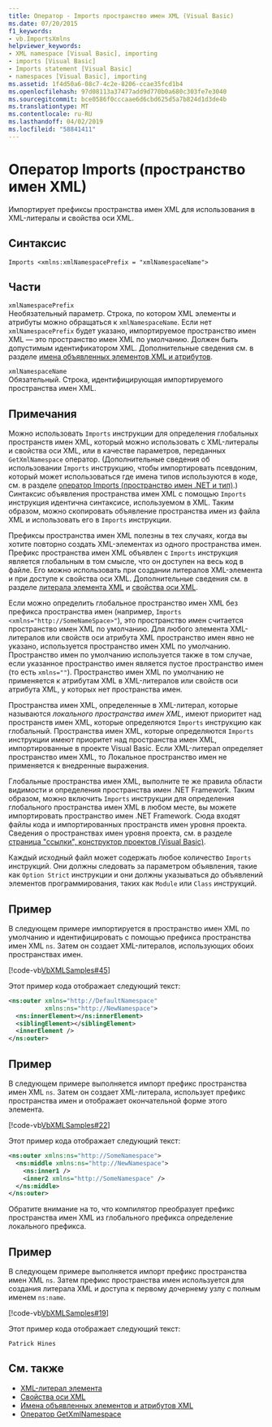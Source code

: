 ```yaml
---
title: Оператор - Imports пространство имен XML (Visual Basic)
ms.date: 07/20/2015
f1_keywords:
- vb.ImportsXmlns
helpviewer_keywords:
- XML namespace [Visual Basic], importing
- imports [Visual Basic]
- Imports statement [Visual Basic]
- namespaces [Visual Basic], importing
ms.assetid: 1f4d50a6-08c7-4c2e-8206-ccae35fcd1b4
ms.openlocfilehash: 97d08113a37477add9d770b0a680c303fe7e3040
ms.sourcegitcommit: bce0586f0cccaae6d6cbd625d5a7b824d1d3de4b
ms.translationtype: MT
ms.contentlocale: ru-RU
ms.lasthandoff: 04/02/2019
ms.locfileid: "58841411"
---
```

# <a name="imports-statement-xml-namespace"></a>Оператор Imports (пространство имен XML)
Импортирует префиксы пространства имен XML для использования в XML-литералы и свойства оси XML.  
  
## <a name="syntax"></a>Синтаксис  
  
```  
Imports <xmlns:xmlNamespacePrefix = "xmlNamespaceName">  
```  
  
## <a name="parts"></a>Части  
 `xmlNamespacePrefix`  
 Необязательный параметр. Строка, по котором XML элементы и атрибуты можно обращаться к `xmlNamespaceName`. Если нет `xmlNamespacePrefix` будет указано, импортируемое пространство имен XML — это пространство имен XML по умолчанию. Должен быть допустимым идентификатором XML. Дополнительные сведения см. в разделе [имена объявленных элементов XML и атрибутов](../../../visual-basic/programming-guide/language-features/xml/names-of-declared-xml-elements-and-attributes.md).  
  
 `xmlNamespaceName`  
 Обязательный. Строка, идентифицирующая импортируемого пространства имен XML.  
  
## <a name="remarks"></a>Примечания  
 Можно использовать `Imports` инструкции для определения глобальных пространств имен XML, который можно использовать с XML-литералы и свойства оси XML, или в качестве параметров, переданных `GetXmlNamespace` оператор. (Дополнительные сведения об использовании `Imports` инструкцию, чтобы импортировать псевдоним, который может использоваться где имена типов используются в коде, см. в разделе [оператор Imports (пространство имен .NET и тип)](../../../visual-basic/language-reference/statements/imports-statement-net-namespace-and-type.md).) Синтаксис объявления пространства имен XML с помощью `Imports` инструкция идентична синтаксисе, используемом в XML. Таким образом, можно скопировать объявление пространства имен из файла XML и использовать его в `Imports` инструкции.  
  
 Префиксы пространства имен XML полезны в тех случаях, когда вы хотите повторно создать XML-элементах из одного пространства имен. Префикс пространства имен XML объявлен с `Imports` инструкция является глобальным в том смысле, что он доступен на весь код в файле. Его можно использовать при создании литералов XML-элемента и при доступе к свойства оси XML. Дополнительные сведения см. в разделе [литерала элемента XML](../../../visual-basic/language-reference/xml-literals/xml-element-literal.md) и [свойства оси XML](../../../visual-basic/language-reference/xml-axis/index.md).  
  
 Если можно определить глобальное пространство имен XML без префикса пространства имен (например, `Imports <xmlns="http://SomeNameSpace>"`), это пространство имен считается пространство имен XML по умолчанию. Для любого элемента XML-литералов или свойств оси атрибута XML пространство имен явно не указано, используется пространство имен XML по умолчанию. Пространство имен по умолчанию используется также в том случае, если указанное пространство имен является пустое пространство имен (то есть `xmlns=""`). Пространство имен XML по умолчанию не применяется к атрибутам XML в XML-литералов или свойств оси атрибута XML, у которых нет пространства имен.  
  
 Пространства имен XML, определенные в XML-литерал, которые называются *локального пространства имен XML*, имеют приоритет над пространств имен XML, которые определяются `Imports` инструкцию как глобальный. Пространства имен XML, которые определяются `Imports` инструкции имеют приоритет над пространства имен XML, импортированные в проекте Visual Basic. Если XML-литерал определяет пространство имен XML, то Локальное пространство имен не применяется к внедренные выражения.  
  
 Глобальные пространства имен XML, выполните те же правила области видимости и определения пространства имен .NET Framework. Таким образом, можно включить `Imports` инструкции для определения глобального пространства имен XML в любом месте, вы можете импортировать пространство имен .NET Framework. Сюда входят файлы кода и импортированных пространств имен уровня проекта. Сведения о пространствах имен уровня проекта, см. в разделе [страница "ссылки", конструктор проектов (Visual Basic)](/visualstudio/ide/reference/references-page-project-designer-visual-basic).  
  
 Каждый исходный файл может содержать любое количество `Imports` инструкций. Они должны следовать за параметром объявления, такие как `Option Strict` инструкции и они должны указываться до объявлений элементов программирования, таких как `Module` или `Class` инструкций.  
  
## <a name="example"></a>Пример  
 В следующем примере импортируется в пространство имен XML по умолчанию и идентифицировать с помощью префикса пространства имен XML `ns`. Затем он создает XML-литералов, использующих обоих пространствах имен.  
  
 [!code-vb[VbXMLSamples#45](~/samples/snippets/visualbasic/VS_Snippets_VBCSharp/VbXMLSamples/VB/Module1.vb#45)]  
  
 Этот пример кода отображает следующий текст:  
  
```xml  
<ns:outer xmlns="http://DefaultNamespace"   
          xmlns:ns="http://NewNamespace">  
  <ns:innerElement></ns:innerElement>  
  <siblingElement></siblingElement>  
  <innerElement />  
</ns:outer>  
```  
  
## <a name="example"></a>Пример  
 В следующем примере выполняется импорт префикс пространства имен XML `ns`. Затем он создает XML-литерала, использует префикс пространства имен и отображает окончательной форме этого элемента.  
  
 [!code-vb[VbXMLSamples#22](~/samples/snippets/visualbasic/VS_Snippets_VBCSharp/VbXMLSamples/VB/XMLSamples10.vb#22)]  
  
 Этот пример кода отображает следующий текст:  
  
```xml  
<ns:outer xmlns:ns="http://SomeNamespace">  
  <ns:middle xmlns:ns="http://NewNamespace">  
    <ns:inner1 />  
    <inner2 xmlns="http://SomeNamespace" />  
  </ns:middle>  
</ns:outer>  
```  
  
 Обратите внимание на то, что компилятор преобразует префикс пространства имен XML из глобального префикса определение локального префикса.  
  
## <a name="example"></a>Пример  
 В следующем примере выполняется импорт префикс пространства имен XML `ns`. Затем префикс пространства имен используется для создания литерала XML и доступа к первому дочернему узлу с полным именем `ns:name`.  
  
 [!code-vb[VbXMLSamples#19](~/samples/snippets/visualbasic/VS_Snippets_VBCSharp/VbXMLSamples/VB/XMLSamples8.vb#19)]  
  
 Этот пример кода отображает следующий текст:  
  
 `Patrick Hines`  
  
## <a name="see-also"></a>См. также

- [XML-литерал элемента](../../../visual-basic/language-reference/xml-literals/xml-element-literal.md)
- [Свойства оси XML](../../../visual-basic/language-reference/xml-axis/index.md)
- [Имена объявленных элементов и атрибутов XML](../../../visual-basic/programming-guide/language-features/xml/names-of-declared-xml-elements-and-attributes.md)
- [Оператор GetXmlNamespace](../../../visual-basic/language-reference/operators/getxmlnamespace-operator.md)
